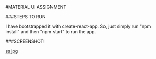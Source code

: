 #MATERIAL UI ASSIGNMENT

###STEPS TO RUN

I have bootstrapped it with create-react-app. So, just simply run "npm install" and then "npm start" to run the app.

###SCREENSHOT!

[ss jpg](https://user-images.githubusercontent.com/62064103/199679595-38ab6b9f-adb8-4c1b-899d-2f759db0270b.JPG)

